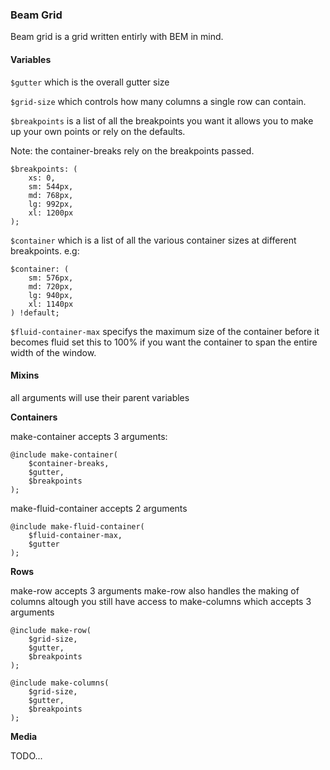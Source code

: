 ### Beam Grid
Beam grid is a grid written entirly with BEM in mind.

#### Variables

`$gutter` which is the overall gutter size

`$grid-size` which controls how many columns a single row can contain.

`$breakpoints` is a list of all the breakpoints you want it allows you to make up your own points or rely on the defaults.

Note: the container-breaks rely on the breakpoints passed.

```
$breakpoints: (
    xs: 0,
    sm: 544px,
    md: 768px,
    lg: 992px,
    xl: 1200px
);
```

`$container` which is a list of all the various container sizes at different breakpoints. e.g:

```
$container: (
    sm: 576px,
    md: 720px,
    lg: 940px,
    xl: 1140px
) !default;
```
`$fluid-container-max` specifys the maximum size of the container before it becomes fluid set this to 100% if you want the container to span the entire width of the window.


#### Mixins

all arguments will use their parent variables

**Containers**

make-container accepts 3 arguments:

```
@include make-container(
	$container-breaks,
	$gutter,
	$breakpoints
);
```

make-fluid-container accepts 2 arguments

```
@include make-fluid-container(
	$fluid-container-max,
	$gutter
);
```

**Rows**

make-row accepts 3 arguments
make-row also handles the making of columns altough you still have access to make-columns which accepts 3 arguments

```
@include make-row(
	$grid-size,
	$gutter,
	$breakpoints
);
```

```
@include make-columns(
	$grid-size,
	$gutter,
	$breakpoints
);
```


**Media**

TODO...